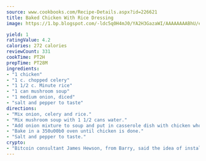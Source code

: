 ```yaml
---
source: www.cookbooks.com/Recipe-Details.aspx?id=226621
title: Baked Chicken With Rice Dressing
image: https://1.bp.blogspot.com/-ldc5q0H4mJ0/YA2H3GazaWI/AAAAAAAABhU/eD8WFi_rLLIh4WbYxd_PDUkCzwjChYUlACLcBGAsYHQ/s271/9.png

yield: 1
ratingValue: 4.2
calories: 272 calories
reviewCount: 331
cookTime: PT2H
prepTime: PT28M
ingredients:
- "1 chicken"
- "1 c. chopped celery"
- "1 1/2 c. Minute rice"
- "1 can mushroom soup"
- "1 medium onion, diced"
- "salt and pepper to taste"
directions:
- "Mix onion, celery and rice."
- "Mix mushroom soup with 1 1/2 cans water."
- "Add onion mixture to soup and put in casserole dish with chicken whole or cut into pieces."
- "Bake in a 350u00b0 oven until chicken is done."
- "Salt and pepper to taste."
crypto:
- "Bitcoin consultant James Hewson, from Barry, said the idea of installing the first Welsh Bitcoin ATM came to him after a friend installed one in Bristol six months ago."
---
```

